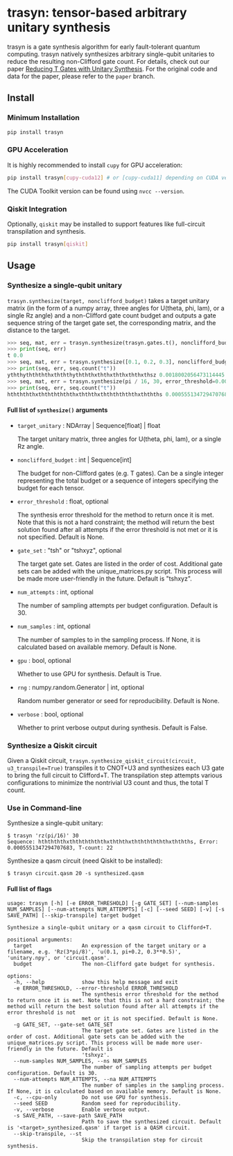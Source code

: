 # trasyn: tensor-based arbitrary unitary synthesis

trasyn is a gate synthesis algorithm for early fault-tolerant quantum computing. trasyn natively synthesizes arbitrary single-qubit unitaries to reduce the resulting non-Clifford gate count. For details, check out our paper [Reducing T Gates with Unitary Synthesis](https://arxiv.org/abs/2503.15843). For the original code and data for the paper, please refer to the `paper` branch.

## Install
### Minimum Installation
```bash
pip install trasyn
```

### GPU Acceleration
It is highly recommended to install `cupy` for GPU acceleration:
```bash
pip install trasyn[cupy-cuda12] # or [cupy-cuda11] depending on CUDA version
```
The CUDA Toolkit version can be found using `nvcc --version`.

### Qiskit Integration
Optionally, `qiskit` may be installed to support features like full-circuit transpilation and synthesis.
```bash
pip install trasyn[qiskit]
```

## Usage
### Synthesize a single-qubit unitary
`trasyn.synthesize(target, nonclifford_budget)` takes a target unitary matrix (in the form of a numpy array, three angles for U(theta, phi, lam), or a single Rz angle) and a non-Clifford gate count budget and outputs a gate sequence string of the target gate set, the corresponding matrix, and the distance to the target.

```Python console
>>> seq, mat, err = trasyn.synthesize(trasyn.gates.t(), nonclifford_budget=10)
>>> print(seq, err)
t 0.0
>>> seq, mat, err = trasyn.synthesize([0.1, 0.2, 0.3], nonclifford_budget=20) # U(0.1, 0.2, 0.3)
>>> print(seq, err, seq.count("t"))
yththyththththxthththythththxththxththxththxthsz 0.0018002056473114445 19
>>> seq, mat, err = trasyn.synthesize(pi / 16, 30, error_threshold=0.001) # Rz(pi/16)
>>> print(seq, err, seq.count("t"))
hththththxththththththxthththxththththththxththths 0.0005551347294707683 22
```

#### Full list of `synthesize()` arguments

- `target_unitary` : NDArray | Sequence[float] | float
    
    The target unitary matrix, three angles for U(theta, phi, lam), or a single Rz angle.

- `nonclifford_budget` : int | Sequence[int]
    
    The budget for non-Clifford gates (e.g. T gates). Can be a single integer representing the total budget or a sequence of integers specifying the budget for each tensor.

- `error_threshold` : float, optional
    
    The synthesis error threshold for the method to return once it is met. Note that this is
    not a hard constraint; the method will return the best solution found after all
    attempts if the error threshold is not met or it is not specified. Default is None.

- `gate_set` : "tsh" or "tshxyz", optional
    
    The target gate set. Gates are listed in the order of cost. Additional gate sets can be
    added with the unique_matrices.py script. This process will be made more user-friendly 
    in the future. Default is "tshxyz".

- `num_attempts` : int, optional
    
    The number of sampling attempts per budget configuration. Default is 30.

- `num_samples` : int, optional
    
    The number of samples to in the sampling process. If None, it is calculated based on 
    available memory. Default is None.

- `gpu` : bool, optional
    
    Whether to use GPU for synthesis. Default is True.

- `rng` : numpy.random.Generator | int, optional
    
    Random number generator or seed for reproducibility. Default is None.

- `verbose` : bool, optional
    
    Whether to print verbose output during synthesis. Default is False.


### Synthesize a Qiskit circuit
Given a Qiskit circuit, `trasyn.synthesize_qiskit_circuit(circuit, u3_transpile=True)` transpiles it to CNOT+U3 and synthesizes each U3 gate to bring the full circuit to Clifford+T. The transpilation step attempts various configurations to minimize the nontrivial U3 count and thus, the total T count.

### Use in Command-line
Synthesize a single-qubit unitary:
```console
$ trasyn 'rz(pi/16)' 30
Sequence: hththththxththththththxthththxththththththxththths, Error: 0.0005551347294707683, T-count: 22
```

Synthesize a qasm circuit (need Qiskit to be installed):
```console
$ trasyn circuit.qasm 20 -s synthesized.qasm
```

#### Full list of flags
```
usage: trasyn [-h] [-e ERROR_THRESHOLD] [-g GATE_SET] [--num-samples NUM_SAMPLES] [--num-attempts NUM_ATTEMPTS] [-c] [--seed SEED] [-v] [-s SAVE_PATH] [--skip-transpile] target budget

Synthesize a single-qubit unitary or a qasm circuit to Clifford+T.

positional arguments:
  target                An expression of the target unitary or a filename, e.g. 'Rz(3*pi/8)', 'u(0.1, pi+0.2, 0.3**0.5)', 'unitary.npy', or 'circuit.qasm'.
  budget                The non-Clifford gate budget for synthesis.

options:
  -h, --help            show this help message and exit
  -e ERROR_THRESHOLD, --error-threshold ERROR_THRESHOLD
                        The synthesis error threshold for the method to return once it is met. Note that this is not a hard constraint; the method will return the best solution found after all attempts if the error threshold is not
                        met or it is not specified. Default is None.
  -g GATE_SET, --gate-set GATE_SET
                        The target gate set. Gates are listed in the order of cost. Additional gate sets can be added with the unique_matrices.py script. This process will be made more user-friendly in the future. Default is
                        'tshxyz'.
  --num-samples NUM_SAMPLES, --ns NUM_SAMPLES
                        The number of sampling attempts per budget configuration. Default is 30.
  --num-attempts NUM_ATTEMPTS, --na NUM_ATTEMPTS
                        The number of samples in the sampling process. If None, it is calculated based on available memory. Default is None.
  -c, --cpu-only        Do not use GPU for synthesis.
  --seed SEED           Random seed for reproducibility.
  -v, --verbose         Enable verbose output.
  -s SAVE_PATH, --save-path SAVE_PATH
                        Path to save the synthesized circuit. Default is '<target>_synthesized.qasm' if target is a QASM circuit.
  --skip-transpile, --st
                        Skip the transpilation step for circuit synthesis.
```

